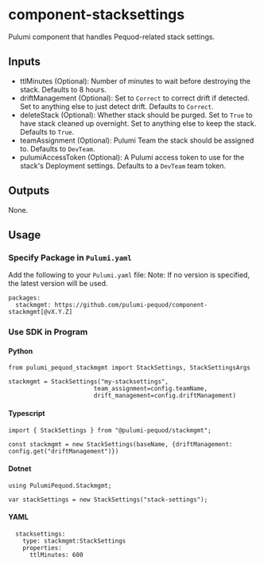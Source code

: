 # component-stacksettings
Pulumi component that handles Pequod-related stack settings.

## Inputs

* ttlMinutes (Optional): Number of minutes to wait before destroying the stack. Defaults to 8 hours.
* driftManagement (Optional): Set to `Correct` to correct drift if detected. Set to anything else to just detect drift. Defaults to `Correct`.
* deleteStack (Optional): Whether stack should be purged. Set to `True` to have stack cleaned up overnight. Set to anything else to keep the stack. Defaults to `True`.
* teamAssignment (Optional): Pulumi Team the stack should be assigned to. Defaults to `DevTeam`.
* pulumiAccessToken (Optional): A Pulumi access token to use for the stack's Deployment settings. Defaults to a `DevTeam` team token.

## Outputs

None.

## Usage
### Specify Package in `Pulumi.yaml`

Add the following to your `Pulumi.yaml` file:
Note: If no version is specified, the latest version will be used.

```
packages:
  stackmgmt: https://github.com/pulumi-pequod/component-stackmgmt[@vX.Y.Z]
``` 

### Use SDK in Program

#### Python
```
from pulumi_pequod_stackmgmt import StackSettings, StackSettingsArgs

stackmgmt = StackSettings("my-stacksettings", 
                        team_assignment=config.teamName,
                        drift_management=config.driftManagement)
```

#### Typescript
```
import { StackSettings } from "@pulumi-pequod/stackmgmt";

const stackmgmt = new StackSettings(baseName, {driftManagement: config.get("driftManagement")})
```

#### Dotnet
```
using PulumiPequod.Stackmgmt;

var stackSettings = new StackSettings("stack-settings");
```

#### YAML
```
  stacksettings:
    type: stackmgmt:StackSettings
    properties:
      ttlMinutes: 600
```




